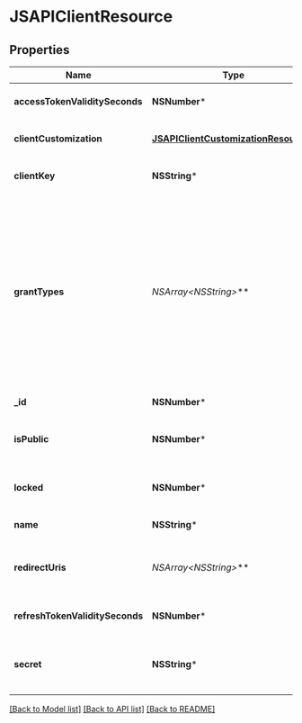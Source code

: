 # JSAPIClientResource

## Properties
Name | Type | Description | Notes
------------ | ------------- | ------------- | -------------
**accessTokenValiditySeconds** | **NSNumber*** | The expiration time of an initial oauth token in seconds | [optional] 
**clientCustomization** | [**JSAPIClientCustomizationResource***](JSAPIClientCustomizationResource.md) | The customizable fields for the login page | [optional] 
**clientKey** | **NSString*** | The client_id field of the oauth token request | 
**grantTypes** | **NSArray&lt;NSString*&gt;*** | The oauth grant type as in: password (username/password auth), client_credentials (server-to-server, private clients), refresh_token (to allow clients to refresh their initial token), facebook, google, etc) See documentation for a complete list. Use dedicated endpoint PUT /grant-types to edit this list | [optional] 
**_id** | **NSNumber*** | Generated unique ID for the client | [optional] 
**isPublic** | **NSNumber*** | Set to true if the client is public i.e the secret key can be secured | [optional] 
**locked** | **NSNumber*** | Used to flag system clients that are not meant to be tinkered with | [optional] 
**name** | **NSString*** | The friendly name of the client | 
**redirectUris** | **NSArray&lt;NSString*&gt;*** | A redirection URL to use when granting access to third-parties (seldomly used) | [optional] 
**refreshTokenValiditySeconds** | **NSNumber*** | The expiration time of a refresh oauth token in seconds | [optional] 
**secret** | **NSString*** | The client-secret field of the oauth request when creating a private client | 

[[Back to Model list]](../README.md#documentation-for-models) [[Back to API list]](../README.md#documentation-for-api-endpoints) [[Back to README]](../README.md)


